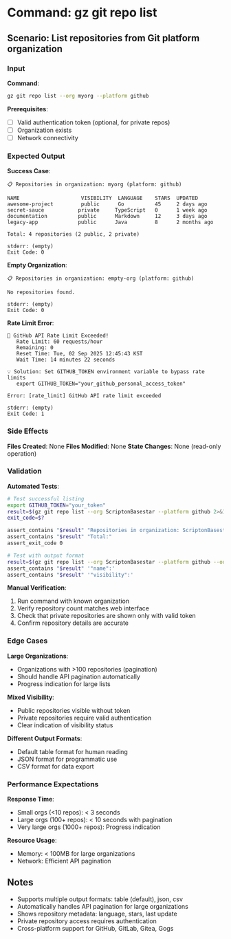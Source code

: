 # Command: gz git repo list

## Scenario: List repositories from Git platform organization

### Input

**Command**:
```bash
gz git repo list --org myorg --platform github
```

**Prerequisites**:

- [ ] Valid authentication token (optional, for private repos)
- [ ] Organization exists
- [ ] Network connectivity

### Expected Output

**Success Case**:
```text
📋 Repositories in organization: myorg (platform: github)

NAME                    VISIBILITY  LANGUAGE    STARS  UPDATED
awesome-project         public      Go          45     2 days ago
secret-sauce           private     TypeScript   0      1 week ago  
documentation          public      Markdown     12     3 days ago
legacy-app             public      Java         8      2 months ago

Total: 4 repositories (2 public, 2 private)

stderr: (empty)
Exit Code: 0
```

**Empty Organization**:
```text
📋 Repositories in organization: empty-org (platform: github)

No repositories found.

stderr: (empty)
Exit Code: 0
```

**Rate Limit Error**:
```text
🚫 GitHub API Rate Limit Exceeded!
   Rate Limit: 60 requests/hour
   Remaining: 0
   Reset Time: Tue, 02 Sep 2025 12:45:43 KST
   Wait Time: 14 minutes 22 seconds

💡 Solution: Set GITHUB_TOKEN environment variable to bypass rate limits
   export GITHUB_TOKEN="your_github_personal_access_token"

Error: [rate_limit] GitHub API rate limit exceeded

stderr: (empty)
Exit Code: 1
```

### Side Effects

**Files Created**: None
**Files Modified**: None
**State Changes**: None (read-only operation)

### Validation

**Automated Tests**:
```bash
# Test successful listing
export GITHUB_TOKEN="your_token"
result=$(gz git repo list --org ScriptonBasestar --platform github 2>&1)
exit_code=$?

assert_contains "$result" "Repositories in organization: ScriptonBasestar"
assert_contains "$result" "Total:"
assert_exit_code 0

# Test with output format
result=$(gz git repo list --org ScriptonBasestar --platform github --output json 2>&1)
assert_contains "$result" '"name":'
assert_contains "$result" '"visibility":'
```

**Manual Verification**:
1. Run command with known organization
2. Verify repository count matches web interface
3. Check that private repositories are shown only with valid token
4. Confirm repository details are accurate

### Edge Cases

**Large Organizations**:
- Organizations with >100 repositories (pagination)
- Should handle API pagination automatically
- Progress indication for large lists

**Mixed Visibility**:
- Public repositories visible without token
- Private repositories require valid authentication
- Clear indication of visibility status

**Different Output Formats**:
- Default table format for human reading
- JSON format for programmatic use
- CSV format for data export

### Performance Expectations

**Response Time**:
- Small orgs (<10 repos): < 3 seconds
- Large orgs (100+ repos): < 10 seconds with pagination
- Very large orgs (1000+ repos): Progress indication

**Resource Usage**:
- Memory: < 100MB for large organizations
- Network: Efficient API pagination

## Notes

- Supports multiple output formats: table (default), json, csv
- Automatically handles API pagination for large organizations  
- Shows repository metadata: language, stars, last update
- Private repository access requires authentication
- Cross-platform support for GitHub, GitLab, Gitea, Gogs

